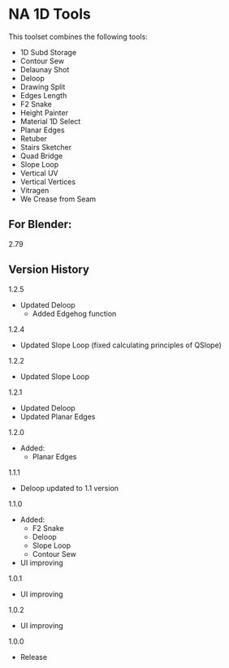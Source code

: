 # NA 1D Tools

This toolset combines the following tools:

- 1D Subd Storage
- Contour Sew
- Delaunay Shot
- Deloop
- Drawing Split
- Edges Length
- F2 Snake
- Height Painter
- Material 1D Select
- Planar Edges
- Retuber
- Stairs Sketcher
- Quad Bridge
- Slope Loop
- Vertical UV
- Vertical Vertices
- Vitragen
- We Crease from Seam

For Blender:
-
2.79

Version History
-
1.2.5
- Updated Deloop
  - Added Edgehog function

1.2.4
- Updated Slope Loop (fixed calculating principles of QSlope)

1.2.2
- Updated Slope Loop

1.2.1
- Updated Deloop
- Updated Planar Edges

1.2.0
- Added:
  - Planar Edges

1.1.1
- Deloop updated to 1.1 version

1.1.0
- Added:
  - F2 Snake
  - Deloop
  - Slope Loop
  - Contour Sew
- UI improving

1.0.1
- UI improving

1.0.2
- UI improving

1.0.0
- Release
